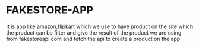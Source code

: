 # FAKESTORE-APP
It is app like amazon,flipkart which we use to have product on the site which the product can be filter and give the result of  the product we are using from fakestoreapi.com and fetch the api  to create a product on the app
